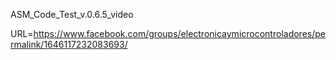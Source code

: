 ASM_Code_Test_v.0.6.5_video

URL=https://www.facebook.com/groups/electronicaymicrocontroladores/permalink/1646117232083693/
